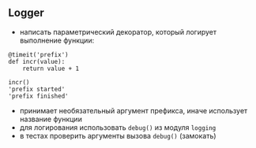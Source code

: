 ## Logger

- написать параметрический декоратор, который логирует выполнение функции:
```
@timeit('prefix')
def incr(value):
    return value + 1

incr()
'prefix started'
'prefix finished'
```
- принимает необязательный аргумент префикса, иначе использует название функции
- для логирования использовать `debug()` из модуля `logging`
- в тестах проверить аргументы вызова `debug()` (замокать)
